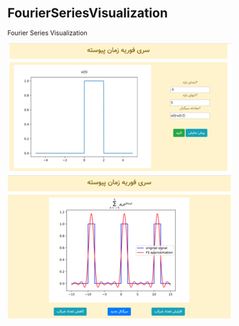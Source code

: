 # FourierSeriesVisualization
Fourier Series Visualization

![F](https://github.com/MohammadKhalaji/FourierSeriesVisualization/blob/master/1.jpg)
![S](https://github.com/MohammadKhalaji/FourierSeriesVisualization/blob/master/2.jpg)
